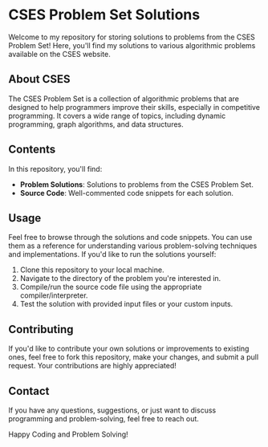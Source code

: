 # CSES Problem Set Solutions

Welcome to my repository for storing solutions to problems from the CSES Problem Set! Here, you'll find my solutions to various algorithmic problems available on the CSES website.

## About CSES

The CSES Problem Set is a collection of algorithmic problems that are designed to help programmers improve their skills, especially in competitive programming. It covers a wide range of topics, including dynamic programming, graph algorithms, and data structures.

## Contents

In this repository, you'll find:

- **Problem Solutions**: Solutions to problems from the CSES Problem Set.
- **Source Code**: Well-commented code snippets for each solution.

## Usage

Feel free to browse through the solutions and code snippets. You can use them as a reference for understanding various problem-solving techniques and implementations. If you'd like to run the solutions yourself:

1. Clone this repository to your local machine.
2. Navigate to the directory of the problem you're interested in.
3. Compile/run the source code file using the appropriate compiler/interpreter.
4. Test the solution with provided input files or your custom inputs.

## Contributing

If you'd like to contribute your own solutions or improvements to existing ones, feel free to fork this repository, make your changes, and submit a pull request. Your contributions are highly appreciated!

## Contact

If you have any questions, suggestions, or just want to discuss programming and problem-solving, feel free to reach out.

Happy Coding and Problem Solving!
